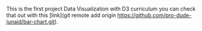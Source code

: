 This is the first project Data Visualization with D3 curriculum you can check that out with this [link](git remote add origin https://github.com/pro-dude-junaid/bar-chart.git). 
